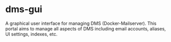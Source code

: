 # dms-gui
A graphical user interface for managing DMS (Docker-Mailserver). This portal aims to manage all aspects of DMS including email accounts, aliases, UI settings, indexes, etc. 
